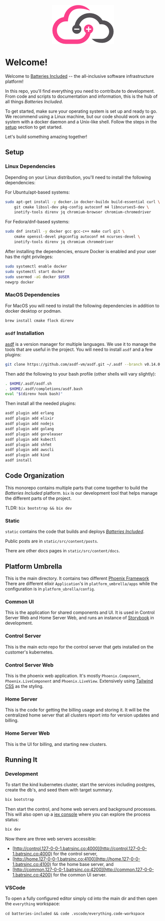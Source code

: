 <p align="center">
  <img src="./static/public/images/emails/logo.png"/>
</p>

# Welcome!

Welcome to [Batteries Included](https://www.batteriesincl.com/) -- the all-inclusive
software infrastructure platform!

In this repo, you'll find everything you need to contribute to development.
From code and scripts to documentation and information, this is the hub of all
things _Batteries Included_.

To get started, make sure your operating system is set up and ready to go. We
recommend using a Linux machine, but our code should work on any system with a
docker daemon and a Unix-like shell. Follow the steps in the [setup](#setup) section 
to get started.

Let's build something amazing together!

## Setup

### Linux Dependencies

Depending on your Linux distribution, you'll need to install the following dependencies:

For Ubuntu/apt-based systems:

```bash
sudo apt-get install -y docker.io docker-buildx build-essential curl \
    git cmake libssl-dev pkg-config autoconf m4 libncurses5-dev \
    inotify-tools direnv jq chromium-browser chromium-chromedriver
```

For Fedora/dnf-based systems:

```bash
sudo dnf install -y docker gcc gcc-c++ make curl git \
    cmake openssl-devel pkgconfig autoconf m4 ncurses-devel \
    inotify-tools direnv jq chromium chromedriver
```

After installing the dependencies, ensure Docker is enabled and your user has the right privileges:

```bash
sudo systemctl enable docker
sudo systemctl start docker
sudo usermod -aG docker $USER
newgrp docker
```

### MacOS Dependencies

For MacOS you will need to install the following dependencies in addition to
docker desktop or podman.

```bash
brew install cmake flock direnv
```

### `asdf` Installation

[asdf](https://asdf-vm.com/) is a version manager for multiple languages. We use it to manage the tools
that are useful in the project. You will need to install `asdf` and a few plugins:

```bash
git clone https://github.com/asdf-vm/asdf.git ~/.asdf --branch v0.14.0
```

Then add the following to your bash profile (other shells will vary slightly):

```bash
. $HOME/.asdf/asdf.sh
. $HOME/.asdf/completions/asdf.bash
eval "$(direnv hook bash)"
```

Then install all the needed plugins:

```bash
asdf plugin add erlang
asdf plugin add elixir
asdf plugin add nodejs
asdf plugin add golang
asdf plugin add goreleaser
asdf plugin add kubectl
asdf plugin add shfmt
asdf plugin add awscli
asdf plugin add kind
asdf install
```

## Code Organization

This monorepo contains multiple parts that come together to build the _Batteries
Included_ platform. `bix` is our development tool that helps manage the different
parts of the project.

TLDR: `bix bootstrap && bix dev`

### Static

`static` contains the code that builds and deploys
[_Batteries Included_](https://www.batteriesincl.com).

Public posts are in `static/src/content/posts`.

There are other docs pages in `static/src/content/docs`.

## Platform Umbrella

This is the main directory. It contains two different
[Phoenix Framework](https://phoenixframework.org/) There are different elixir
`Application`'s in `platform_umbrella/apps` while the configuration is in
`platform_ubrella/config`.

### Common UI

This is the application for shared components and UI. It is used in Control
Server Web and Home Server Web, and runs an instance of
[Storybook](https://github.com/phenixdigital/phoenix_storybook) in development.

### Control Server

This is the main ecto repo for the control server that gets installed on the
customer's kubernetes.

### Control Server Web

This is the phoenix web application. It's mostly `Phoenix.Component`,
`Phoenix.LiveComponent` and `Phoenix.LiveView`. Extensively using
[Tailwind CSS](https://tailwindcss.com/) as the styling.

### Home Server

This is the code for getting the billing usage and storing it. It will be the
centralized home server that all clusters report into for version updates and
billing.

### Home Server Web

This is the UI for billing, and starting new clusters.

## Running It

### Development

To start the kind kubernetes cluster, start the services including postgres,
create the db's, and seed them with target summary.

```bash
bix bootstrap
```

Then start the control, and home web servers and background processes. This will
also open up a
[iex console](https://elixirschool.com/en/lessons/basics/iex_helpers) where you
can explore the process status:

```bash
bix dev
```

Now there are three web servers accessible:

- [http://control.127-0-0-1.batrsinc.co:4000](http://control.127-0-0-1.batrsinc.co:4000)
for the control server,
- [http://home.127-0-0-1.batrsinc.co:4100](http://home.127-0-0-1.batrsinc.co:4100)
for the home base server, and
- [http://common.127-0-0-1.batrsinc.co:4200](http://common.127-0-0-1.batrsinc.co:4200)
for the common UI server.

### VSCode

To open a fully configured editor simply cd into the main dir and then open the
`everything` workspace:

`cd batteries-included && code .vscode/everything.code-workspace`
